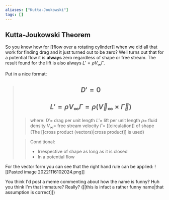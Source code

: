 ```yaml
---
aliases: ["Kutta-Joukowski"]
tags: []
---
```


## Kutta-Joukowski Theorem

So you know how for [[flow over a rotating cylinder]] when we did all that work for finding drag and it just turned out to be zero? Well turns out that for a potential flow it is __always__ zero regardless of shape or free stream. The result found for the lift is also always $L'=\rho V_{\infty} \Gamma$.

Put in a nice format:

> ## $$ D' = 0 $$ 
> ## $$ L' = \rho V_{\infty} \Gamma = \rho ( \vec{V}_{\infty}  \times \vec\Gamma  ) $$ 
>> where:
>> $D'=$ drag per unit length
>> $L'=$ lift per unit length
>> $\rho=$ fluid density
>> $V_{\infty}=$ free stream velocity
>> $\Gamma=$ [[circulation]] of shape
>> (The [[cross product (vectors)|cross product]] is used)
>
>> Conditional:
>> - Irrespective of shape as long as it is closed
>> - In a potential flow

For the vector form you can see that the right hand rule can be applied:
![[Pasted image 20221116102024.png]]

You think I'd post a meme commenting about how the name is funny? Huh you think I'm that immature? Really? ([[this is infact a rather funny name|that assumption is correct]])